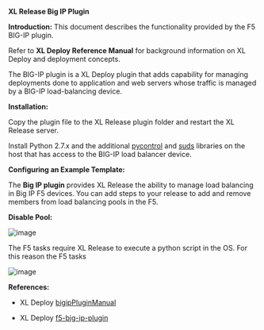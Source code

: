 **XL Release Big IP Plugin**

**Introduction:**
This document describes the functionality provided by the F5 BIG-IP plugin.

Refer to **XL Deploy Reference Manual** for background information on XL Deploy and deployment concepts.

The BIG-IP plugin is a XL Deploy plugin that adds capability for managing deployments done to application and web servers whose traffic is managed by a BIG-IP load-balancing device.


**Installation:**

Copy the plugin file to the XL Release plugin folder and restart the XL Release server. 

Install Python 2.7.x and the additional [pycontrol](https://pypi.python.org/pypi/pycontrol) and [suds](https://pypi.python.org/pypi/suds) libraries on the host that has access to the BIG-IP load balancer device.


**Configuring an Example Template:**

The **Big IP plugin** provides XL Release the ability to manage load balancing in Big IP F5 devices.  You can add steps to your release to add and remove members from load balancing pools in the F5.

**Disable Pool:**

![image](images/DisablePool.png)
 
The F5 tasks require XL Release to execute a python script in the OS.  For this reason the F5 tasks

![image](images/EnablePool.png) 
 

**References:**

* XL Deploy [bigipPluginManual](https://docs.xebialabs.com/xl-deploy-bigip-plugin/4.0.x/bigipPluginManual.html)

* XL Deploy [f5-big-ip-plugin](https://docs.xebialabs.com/xl-deploy/concept/f5-big-ip-plugin.html)

